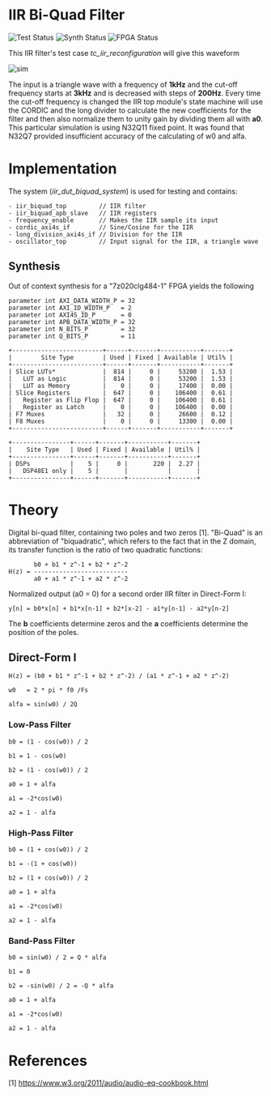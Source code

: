 # IIR Bi-Quad Filter

![Test  Status](https://img.shields.io/badge/test-passes-green)
![Synth Status](https://img.shields.io/badge/synthesis-passes-green)
![FPGA  Status](https://img.shields.io/badge/fpga-N/A-lightgrey)

This IIR filter's test case *tc_iir_reconfiguration* will give this waveform

![sim](https://github.com/akerlund/rtl_common_design/blob/master/.pictures/dsp/bq_filter_sim.JPG)

The input is a triangle wave with a frequency of **1kHz** and the cut-off frequency starts at **3kHz** and is decreased with steps of **200Hz**. Every time the cut-off frequency is changed the IIR top module's state machine will use the CORDIC and the long divider to calculate the new coefficients for the filter and then also normalize them to unity gain by dividing them all with **a0**. This particular simulation is using N32Q11 fixed point. It was found that N32Q7 provided insufficient accuracy of the calculating of w0 and alfa.


# Implementation

The system (*iir_dut_biquad_system*) is used for testing and contains:

```
- iir_biquad_top         // IIR filter
- iir_biquad_apb_slave   // IIR registers
- frequency_enable       // Makes the IIR sample its input
- cordic_axi4s_if        // Sine/Cosine for the IIR
- long_division_axi4s_if // Division for the IIR
- oscillator_top         // Input signal for the IIR, a triangle wave
```

## Synthesis

Out of context synthesis for a "7z020clg484-1" FPGA yields the following

```
parameter int AXI_DATA_WIDTH_P = 32
parameter int AXI_ID_WIDTH_P   = 2
parameter int AXI4S_ID_P       = 0
parameter int APB_DATA_WIDTH_P = 32
parameter int N_BITS_P         = 32
parameter int Q_BITS_P         = 11

+-------------------------+------+-------+-----------+-------+
|        Site Type        | Used | Fixed | Available | Util% |
+-------------------------+------+-------+-----------+-------+
| Slice LUTs*             |  814 |     0 |     53200 |  1.53 |
|   LUT as Logic          |  814 |     0 |     53200 |  1.53 |
|   LUT as Memory         |    0 |     0 |     17400 |  0.00 |
| Slice Registers         |  647 |     0 |    106400 |  0.61 |
|   Register as Flip Flop |  647 |     0 |    106400 |  0.61 |
|   Register as Latch     |    0 |     0 |    106400 |  0.00 |
| F7 Muxes                |   32 |     0 |     26600 |  0.12 |
| F8 Muxes                |    0 |     0 |     13300 |  0.00 |
+-------------------------+------+-------+-----------+-------+

+----------------+------+-------+-----------+-------+
|    Site Type   | Used | Fixed | Available | Util% |
+----------------+------+-------+-----------+-------+
| DSPs           |    5 |     0 |       220 |  2.27 |
|   DSP48E1 only |    5 |       |           |       |
+----------------+------+-------+-----------+-------+
```

# Theory

Digital bi-quad filter, containing two poles and two zeros [1]. "Bi-Quad" is an abbreviation of "biquadratic", which refers to the fact that in the Z domain, its transfer function is the ratio of two quadratic functions:

```
       b0 + b1 * z^-1 + b2 * z^-2
H(z) = --------------------------
       a0 + a1 * z^-1 + a2 * z^-2
```

Normalized output (a0 = 0) for a second order IIR filter in Direct-Form I:

```
y[n] = b0*x[n] + b1*x[n-1] + b2*[x-2] - a1*y[n-1] - a2*y[n-2]
```

The **b** coefficients determine zeros and the **a** coefficients determine the
position of the poles.

## Direct-Form I

```
H(z) = (b0 + b1 * z^-1 + b2 * z^-2) / (a1 * z^-1 + a2 * z^-2)

w0   = 2 * pi * f0 /Fs

alfa = sin(w0) / 2Q
```

### Low-Pass Filter

```
b0 = (1 - cos(w0)) / 2

b1 = 1 - cos(w0)

b2 = (1 - cos(w0)) / 2

a0 = 1 + alfa

a1 = -2*cos(w0)

a2 = 1 - alfa
```

### High-Pass Filter

```
b0 = (1 + cos(w0)) / 2

b1 = -(1 + cos(w0))

b2 = (1 + cos(w0)) / 2

a0 = 1 + alfa

a1 = -2*cos(w0)

a2 = 1 - alfa
```

### Band-Pass Filter

```
b0 = sin(w0) / 2 = Q * alfa

b1 = 0

b2 = -sin(w0) / 2 = -Q * alfa

a0 = 1 + alfa

a1 = -2*cos(w0)

a2 = 1 - alfa
```


# References

[1] https://www.w3.org/2011/audio/audio-eq-cookbook.html
